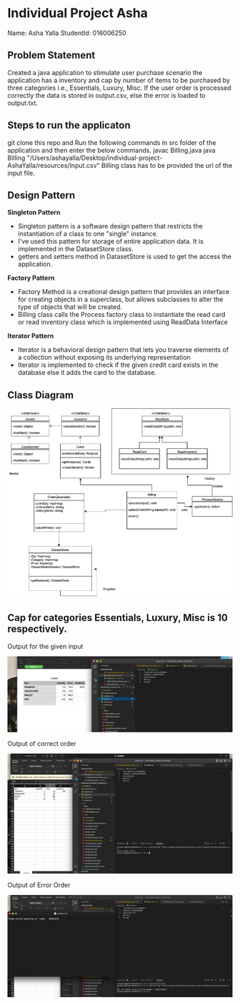 
# Individual Project Asha

Name: Asha Yalla
StudentId: 016006250


## Problem Statement

Created a java application to stimulate user purchase scenario the application has a inventory and cap by number of items to be purchased by three categories i.e., Essentials, Luxury, Misc. If the user order is processed correctly the data is stored in output.csv, else the error is loaded to output.txt.

## Steps to run the applicaton

git clone this repo and Run the following commands in src folder of the application and then enter the below commands. 
javac Billing.java 
java Billing "/Users/ashayalla/Desktop/individual-project-AshaYalla/resources/Input.csv"
Billing class has to be provided the url of the input file. 


## Design Pattern
**Singleton Pattern**
- Singleton pattern is a software design pattern that restricts the instantiation of a class to one "single" instance.
- I've used this pattern for storage of entire application data. It is implemented in the DatasetStore class. 
- getters and setters method in DatasetStore is used to get the access the application. 

**Factory Pattern**
- Factory Method is a creational design pattern that provides an interface for creating objects in a superclass, but allows subclasses to alter the type of objects that will be created.
- Billing class calls the Process factory class to instantiate the read card or read inventory class which is implemented using ReadData Interface

**Iterator Pattern**
- Iterator is a behavioral design pattern that lets you traverse elements of a collection without exposing its underlying representation
- Iterator is implemented to check if the given credit card exists in the database else it adds the card to the database. 





## Class Diagram

![project image](https://github.com/gopinathsjsu/individual-project-AshaYalla/blob/main/202individual.jpeg)

## Cap for categories Essentials, Luxury, Misc is 10 respectively.

Output for the given input

![project image](https://github.com/gopinathsjsu/individual-project-AshaYalla/blob/main/output%20for%20the%20input%20provided.png)

Output of correct order

![project image](https://github.com/gopinathsjsu/individual-project-AshaYalla/blob/main/correct%20order.png)

Output of Error Order

![project image](https://github.com/gopinathsjsu/individual-project-AshaYalla/blob/main/error%20order.png)


